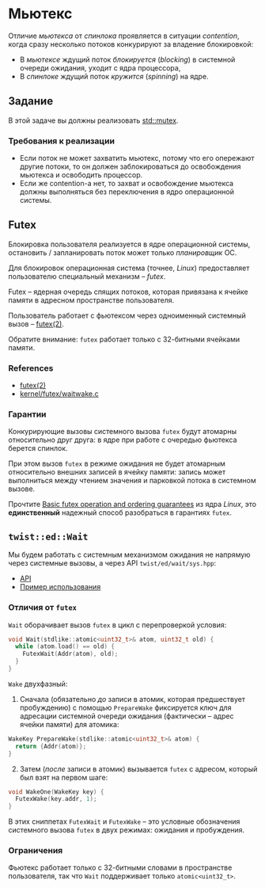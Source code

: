 # Мьютекс

Отличие _мьютекса_ от _спинлока_ проявляется в ситуации _contention_, когда сразу несколько потоков конкурируют за владение блокировкой: 

- В _мьютексе_ ждущий поток _блокируется_ (_blocking_) в системной очереди ожидания, уходит с ядра процессора,
- В _спинлоке_ ждущий поток _кружится_ (_spinning_) на ядре.

## Задание

В этой задаче вы должны реализовать [std::mutex](https://ru.cppreference.com/w/cpp/thread/mutex).

### Требования к реализации

* Если поток не может захватить мьютекс, потому что его опережают другие потоки, то он должен заблокироваться до освобождения мьютекса и освободить процессор.
* Если же contention-а нет, то захват и освобождение мьютекса должны выполняться без переключения в ядро операционной системы.


## Futex

Блокировка пользователя реализуется в ядре операционной системы, остановить / запланировать поток может только _планировщик_ ОС.

Для блокировок операционная система (точнее, _Linux_) предоставляет пользователю специальный механизм – _futex_.

Futex – ядерная очередь спящих потоков, которая привязана к ячейке памяти в адресном пространстве пользователя.

Пользователь работает с фьютексом через одноименный системный вызов – [futex(2)](http://man7.org/linux/man-pages/man2/futex.2.html).

Обратите внимание: `futex` работает только с 32-битными ячейками памяти.

### References

- [futex(2)](http://man7.org/linux/man-pages/man2/futex.2.html)
- [kernel/futex/waitwake.c](https://github.com/torvalds/linux/blob/master/kernel/futex/waitwake.c)

### Гарантии

Конкурирующие вызовы системного вызова `futex` будут атомарны относительно друг друга: в ядре при работе с очередью фьютекса берется спинлок.

При этом вызов `futex` в режиме ожидания не будет атомарным относительно внешних записей в ячейку памяти: запись может выполниться между чтением значения и парковкой потока в системном вызове.

Прочтите [Basic futex operation and ordering guarantees](https://github.com/torvalds/linux/blob/master/kernel/futex/waitwake.c) из ядра _Linux_, это **единственный** надежный способ разобраться в гарантиях `futex`.


## `twist::ed::Wait`

Мы будем работать с системным механизмом ожидания не напрямую через системные вызовы, а через API `twist/ed/wait/sys.hpp`:

- [API](https://gitlab.com/Lipovsky/twist/-/blob/master/docs/ru/guide.md#wait)
- [Пример использования](https://gitlab.com/Lipovsky/twist/-/blob/master/examples/wait/main.cpp)

### Отличия от `futex`

`Wait` оборачивает вызов `futex` в цикл с перепроверкой условия:

```cpp
void Wait(stdlike::atomic<uint32_t>& atom, uint32_t old) {
  while (atom.load() == old) {
    FutexWait(Addr(atom), old);
  }
}
```

`Wake` двухфазный: 

1) Сначала (обязательно _до_ записи в атомик, которая предшествует пробуждению) с помощью `PrepareWake` фиксируется ключ для адресации системной очереди ожидания (фактически – адрес ячейки памяти) для атомика:

```cpp
WakeKey PrepareWake(stdlike::atomic<uint32_t>& atom) {
  return {Addr(atom)};
}
````

2) Затем (_после_ записи в атомик) вызывается `futex` с адресом, который был взят на первом шаге:

```cpp
void WakeOne(WakeKey key) {
  FutexWake(key.addr, 1);
}
```

В этих сниппетах `FutexWait` и `FutexWake` – это условные обозначения системного вызова `futex` в двух режимах: ожидания и пробуждения.

### Ограничения

Фьютекс работает только с 32-битными словами в пространстве пользователя, так что `Wait` поддерживает только `atomic<uint32_t>`.
